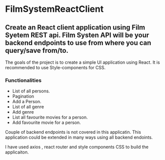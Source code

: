 # FilmSystemReactClient

## Create an React client application using Film Syetem REST api. Film Systen API will be your backend endpoints to use from where you can query/save from/to.

The goals of the project is to create a simple UI application using React. It is recommended to use Style-components for CSS.


### Functionalities

* List of all persons.
* Pagination
* Add a Person.
* List of all genre
* Add genre
* List all favourite movies for a person.
* Add favourite movie for a person.

Couple of backend endpoints is not covered in this applicatin. This application could be extended in many ways using all backend endoints.

I have used axios , react router and style components CSS to build the applicaiton.